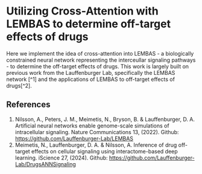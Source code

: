 # Utilizing Cross-Attention with LEMBAS to determine off-target effects of drugs

Here we implement the idea of cross-attention into LEMBAS - a biologically constrained neural network representing the interceullar signaling pathways - to determine the off-target effects of drugs. 
This work is largely built on previous work from the Lauffenburger Lab, specifically the LEMBAS network [^1] and the applications of LEMBAS to off-target effects of drugs[^2].


## References
1. Nilsson, A., Peters, J. M., Meimetis, N., Bryson, B. & Lauffenburger, D. A. Artificial neural networks enable genome-scale simulations of intracellular signaling. Nature Communications 13, (2022). Github: https://github.com/Lauffenburger-Lab/LEMBAS
2. Meimetis, N., Lauffenburger, D. A. & Nilsson, A. Inference of drug off-target effects on cellular signaling using interactome-based deep learning. iScience 27, (2024). Github: https://github.com/Lauffenburger-Lab/DrugsANNSignaling
  
